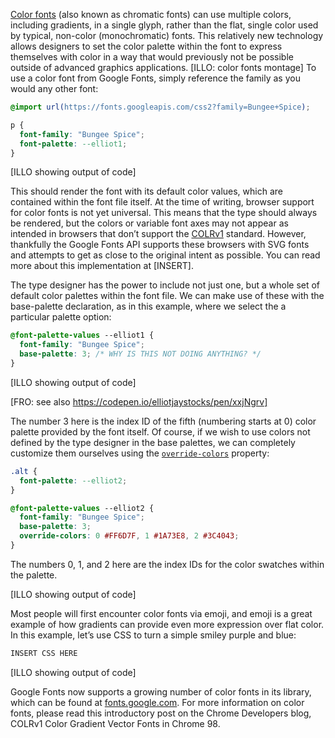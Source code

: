 [Color fonts](/glossary/color_fonts) (also known as chromatic fonts) can use multiple colors, including gradients, in a single glyph, rather than the flat, single color used by typical, non-color (monochromatic) fonts. This relatively new technology allows designers to set the color palette within the font to express themselves with color in a way that would previously not be possible outside of advanced graphics applications. 
[ILLO: color fonts montage]
To use a color font from Google Fonts, simply reference the family as you would any other font:

```css
@import url(https://fonts.googleapis.com/css2?family=Bungee+Spice);

p {
  font-family: "Bungee Spice";
  font-palette: --elliot1;
}
```

[ILLO showing output of code]

This should render the font with its default color values, which are contained within the font file itself. At the time of writing, browser support for color fonts is not yet universal. This means that the type should always be rendered, but the colors or variable font axes may not appear as intended in browsers that don’t support the [COLRv1](https://caniuse.com/colr-v1) standard. However, thankfully the Google Fonts API supports these browsers with SVG fonts and attempts to get as close to the original intent as possible. You can read more about this implementation at [INSERT].

The type designer has the power to include not just one, but a whole set of default color palettes within the font file. We can make use of these with the base-palette declaration, as in this example, where we select the a particular palette option:

```css
@font-palette-values --elliot1 {
  font-family: "Bungee Spice";
  base-palette: 3; /* WHY IS THIS NOT DOING ANYTHING? */
}
```

[ILLO showing output of code]

[FRO: see also https://codepen.io/elliotjaystocks/pen/xxjNgrv]

The number 3 here is the index ID of the fifth (numbering starts at 0) color palette provided by the font itself.
Of course, if we wish to use colors not defined by the type designer in the base palettes, we can completely customize them ourselves using the [`override-colors`](https://caniuse.com/mdn-css_at-rules_font-palette-values_override-colors) property:

```css
.alt {
  font-palette: --elliot2;
}

@font-palette-values --elliot2 {
  font-family: "Bungee Spice";
  base-palette: 3;
  override-colors: 0 #FF6D7F, 1 #1A73E8, 2 #3C4043;
}
```

The numbers 0, 1, and 2 here are the index IDs for the color swatches within the palette.

[ILLO showing output of code] 

Most people will first encounter color fonts via emoji, and emoji is a great example of how gradients can provide even more expression over flat color. In this example, let’s use CSS to turn a simple smiley purple and blue:

```css
INSERT CSS HERE
```

[ILLO showing output of code]

Google Fonts now supports a growing number of color fonts in its library, which can be found at [fonts.google.com](https://fonts.google.com/?coloronly=true). For more information on color fonts, please read this introductory post on the Chrome Developers blog, COLRv1 Color Gradient Vector Fonts in Chrome 98.